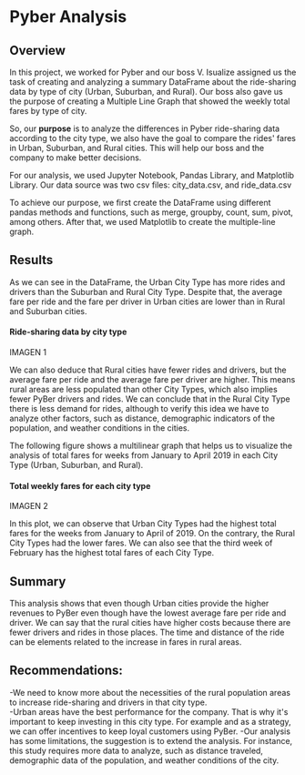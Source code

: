 # Pyber Analysis

## Overview

In this project, we worked for Pyber and our boss V. Isualize assigned us the task of creating and analyzing a summary DataFrame about the ride-sharing data by type of city (Urban, Suburban, and Rural). Our boss also gave us the purpose of creating a Multiple Line Graph that showed the weekly total fares by type of city.

So, our **purpose** is to analyze the differences in Pyber ride-sharing data according to the city type, we also have the goal to compare the rides' fares in Urban, Suburban, and Rural cities. This will help our boss and the company to make better decisions.

For our analysis, we used Jupyter Notebook, Pandas Library, and Matplotlib Library. Our data source was two csv files: city_data.csv, and
ride_data.csv

To achieve our purpose, we first create the DataFrame using different pandas methods and functions, such as merge, groupby, count, sum, pivot, among others. After that, we used Matplotlib to create the multiple-line graph. 

## Results 

As we can see in the DataFrame, the Urban City Type has more rides and drivers than the Suburban and Rural City Type. Despite that, the average fare per ride and the fare per driver in Urban cities are lower than in Rural and Suburban cities.

#### Ride-sharing data by city type
IMAGEN 1

We can also deduce that Rural cities have fewer rides and drivers, but the average fare per ride and the average fare per driver are higher. This means rural areas are less populated than other City Types, which also implies fewer PyBer drivers and rides. We can conclude that in the Rural City Type there is less demand for rides, although to verify this idea we have to analyze other factors, such as distance, demographic indicators of the population, and weather conditions in the cities.

The following figure shows a multilinear graph that helps us to visualize the analysis of total fares for weeks from January to April 2019 in each City Type (Urban, Suburban, and Rural).

#### Total weekly fares for each city type
IMAGEN 2

In this plot, we can observe that Urban City Types had the highest total fares for the weeks from January to April of 2019. On the contrary, the Rural City Types had the lower fares.
We can also see that the third week of February has the highest total fares of each City Type. 

## Summary

This analysis shows that even though Urban cities provide the higher revenues to PyBer even though have the lowest average fare per ride and driver. We can say that the rural cities have higher costs because there are fewer drivers and rides in those places. The time and distance of the ride can be elements related to the increase in fares in rural areas.

 ## Recommendations:
-We need to know more about the necessities of the rural population areas to increase ride-sharing and drivers in that city type.  
-Urban areas have the best performance for the company. That is why it's important to keep investing in this city type. For example and as a strategy, we can offer incentives to keep loyal customers using PyBer.
-Our analysis has some limitations, the suggestion is to extend the analysis. For instance, this study requires more data to analyze, such as distance traveled, demographic data of the population, and weather conditions of the city.
